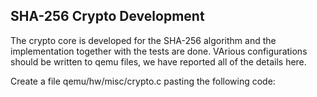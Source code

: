 ## SHA-256 Crypto Development
The crypto core is developed for the SHA-256 algorithm and the implementation together with the tests are done. VArious configurations should be written to qemu files, we have reported all of the details here. 

Create a file qemu/hw/misc/crypto.c pasting the following code:



